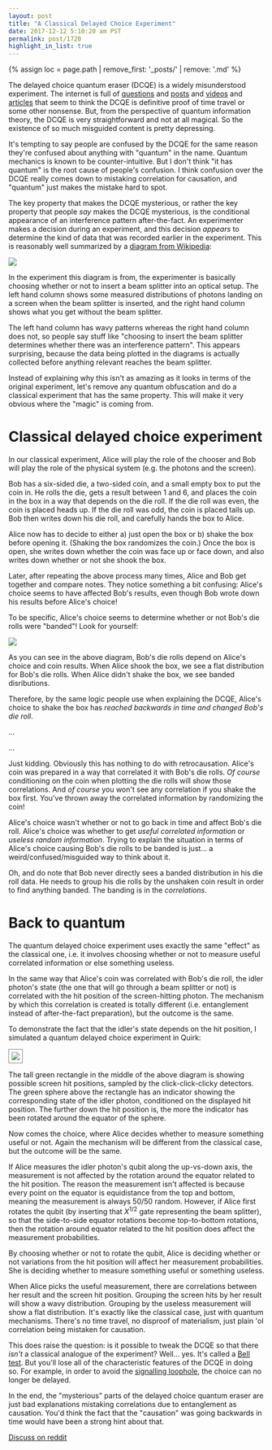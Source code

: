 ```yaml
---
layout: post
title: "A Classical Delayed Choice Experiment"
date: 2017-12-12 5:10:20 am PST
permalink: post/1720
highlight_in_list: true
---
```


{% assign loc = page.path | remove_first: '_posts/' | remove: '.md' %}

The delayed choice quantum eraser (DCQE) is a widely misunderstood experiment.
The internet is full of [questions](https://www.quora.com/Does-the-delayed-choice-quantum-eraser-experiment-prove-that-time-is-just-an-illusion) and [posts](http://www.louisdelmonte.com/a-classic-time-travel-paradox-double-slit-experiment-demonstrates-reverse-causality/) and [videos](https://www.youtube.com/watch?v=KnpCH9VRvPg) and [articles](https://io9.gizmodo.com/an-experiment-that-might-let-us-control-events-millions-1525760859) that seem to think the DCQE is definitive proof of time travel or some other nonsense.
But, from the perspective of quantum information theory, the DCQE is very straightforward and not at all magical.
So the existence of so much misguided content is pretty depressing.

It's tempting to say people are confused by the DCQE for the same reason they're confused about anything with "quantum" in the name.
Quantum mechanics is known to be counter-intuitive.
But I don't think "it has quantum" is the root cause of people's confusion.
I think confusion over the DCQE really comes down to mistaking correlation for causation, and "quantum" just makes the mistake hard to spot.

The key property that makes the DCQE mysterious, or rather the key property that people *say* makes the DCQE mysterious, is the conditional appearance of an interference pattern after-the-fact.
An experimenter makes a decision during an experiment, and this decision *appears* to determine the kind of data that was recorded earlier in the experiment.
This is reasonably well summarized by a [diagram from Wikipedia](https://en.wikipedia.org/wiki/Delayed_choice_quantum_eraser#The_experiment_of_Kim_et_al._(2000)):

<img style="max-width:100%;" src="/assets/{{ loc }}/quantum-wavy-choice.png"/>

In the experiment this diagram is from, the experimenter is basically choosing whether or not to insert a beam splitter into an optical setup.
The left hand column shows some measured distributions of photons landing on a screen when the beam splitter is inserted, and the right hand column shows what you get without the beam splitter.

The left hand column has wavy patterns whereas the right hand column does not, so people say stuff like "choosing to insert the beam splitter determines whether there was an interference pattern".
This appears surprising, because the data being plotted in the diagrams is actually collected before anything relevant reaches the beam splitter.

Instead of explaining why this isn't as amazing as it looks in terms of the original experiment, let's remove any quantum obfuscation and do a classical experiment that has the same property.
This will make it very obvious where the "magic" is coming from.


# Classical delayed choice experiment

In our classical experiment, Alice will play the role of the chooser and Bob will play the role of the physical system (e.g. the photons and the screen).

Bob has a six-sided die, a two-sided coin, and a small empty box to put the coin in.
He rolls the die, gets a result between 1 and 6, and places the coin in the box in a way that depends on the die roll.
If the die roll was even, the coin is placed heads up.
If the die roll was odd, the coin is placed tails up.
Bob then writes down his die roll, and carefully hands the box to Alice.

Alice now has to decide to either a) just open the box or b) shake the box before opening it.
(Shaking the box randomizes the coin.)
Once the box is open, she writes down whether the coin was face up or face down, and also writes down whether or not she shook the box.

Later, after repeating the above process many times, Alice and Bob get together and compare notes.
They notice something a bit confusing: Alice's choice seems to have affected Bob's results, even though Bob wrote down his results before Alice's choice!

To be specific, Alice's choice seems to determine whether or not Bob's die rolls were "banded"!
Look for yourself:

<img style="max-width:100%;" src="/assets/{{ loc }}/classical-banded-choice.png"/>

As you can see in the above diagram, Bob's die rolls depend on Alice's choice and coin results.
When Alice shook the box, we see a flat distribution for Bob's die rolls.
When Alice didn't shake the box, we see banded disributions.

Therefore, by the same logic people use when explaining the DCQE, Alice's choice to shake the box has *reached backwards in time and changed Bob's die roll*.

...

...

Just kidding.
Obviously this has nothing to do with retrocausation.
Alice's coin was prepared in a way that correlated it with Bob's die rolls.
*Of course* conditioning on the coin when plotting the die rolls will show those correlations.
And *of course* you won't see any correlation if you shake the box first.
You've thrown away the correlated information by randomizing the coin!

Alice's choice wasn't whether or not to go back in time and affect Bob's die roll.
Alice's choice was whether to get *useful correlated information* or *useless random information*.
Trying to explain the situation in terms of Alice's choice causing Bob's die rolls to be banded is just... a weird/confused/misguided way to think about it.

Oh, and do note that Bob never directly sees a banded distribution in his die roll data.
He needs to group his die rolls by the unshaken coin result in order to find anything banded.
The banding is in the *correlations*.


# Back to quantum

The quantum delayed choice experiment uses exactly the same "effect" as the classical one, i.e. it involves choosing whether or not to measure useful correlated information or else something useless.

In the same way that Alice's coin was correlated with Bob's die roll, the idler photon's state (the one that will go through a beam splitter or not) is correlated with the hit position of the screen-hitting photon.
The mechanism by which this correlation is created is totally different (i.e. entanglement instead of after-the-fact preparation), but the outcome is the same.

To demonstrate the fact that the idler's state depends on the hit position, I simulated a quantum delayed choice experiment in Quirk:

<img style="max-width:100%; border:1px solid gray; padding: 5px;" src="/assets/{{ loc }}/quirk-delayed-choice-sim.gif"/>

The tall green rectangle in the middle of the above diagram is showing possible screen hit positions, sampled by the click-click-clicky detectors.
The green sphere above the rectangle has an indicator showing the corresponding state of the idler photon, conditioned on the displayed hit position.
The further down the hit position is, the more the indicator has been rotated around the equator of the sphere.

Now comes the choice, where Alice decides whether to measure something useful or not.
Again the mechanism will be different from the classical case, but the outcome will be the same.

If Alice measures the idler photon's qubit along the up-vs-down axis, the measurement is not affected by the rotation around the equator related to the hit position.
The reason the measurement isn't affected is because every point on the equator is equidistance from the top and bottom, meaning the measurement is always 50/50 random.
However, if Alice first rotates the qubit (by inserting that $X^{1/2}$ gate representing the beam splitter), so that the side-to-side equator rotations become top-to-bottom rotations, then the rotation around equator related to the hit position does affect the measurement probabilities.

By choosing whether or not to rotate the qubit, Alice is deciding whether or not variations from the hit position will affect her measurement probabilities.
She is deciding whether to measure something useful or something useless.

When Alice picks the useful measurement, there are correlations between her result and the screen hit position.
Grouping the screen hits by her result will show a wavy distribution.
Grouping by the useless measurement will show a flat distribution.
It's exactly like the classical case, just with quantum mechanisms.
There's no time travel, no disproof of materialism, just plain 'ol correlation being mistaken for causation.

This does raise the question: is it possible to tweak the DCQE so that there *isn't* a classical analogue of the experiment?
Well... yes.
It's called a [Bell test](https://en.wikipedia.org/wiki/Bell_test_experiments).
But you'll lose all of the characteristic features of the DCQE in doing so.
For example, in order to avoid the [signalling loophole](https://en.wikipedia.org/wiki/Loopholes_in_Bell_test_experiments#Communication,_or_locality), the choice can no longer be delayed.

In the end, the "mysterious" parts of the delayed choice quantum eraser are just bad explanations mistaking correlations due to entanglement as causation.
You'd think the fact that the "causation" was going backwards in time would have been a strong hint about that.

[Discuss on reddit](https://www.reddit.com/r/algassert/comments/7jf9ig/comment_thread_a_classical_delayed_choice/)
